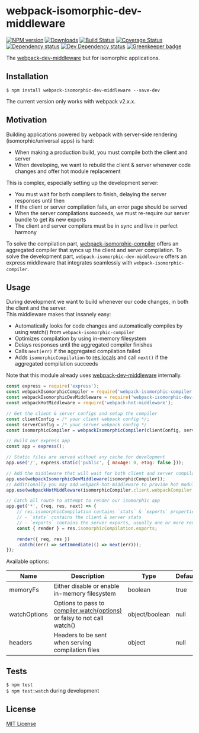 # webpack-isomorphic-dev-middleware

[![NPM version][npm-image]][npm-url] [![Downloads][downloads-image]][npm-url] [![Build Status][travis-image]][travis-url] [![Coverage Status][codecov-image]][codecov-url] [![Dependency status][david-dm-image]][david-dm-url] [![Dev Dependency status][david-dm-dev-image]][david-dm-dev-url] [![Greenkeeper badge][greenkeeper-image]][greenkeeper-url]

[npm-url]:https://npmjs.org/package/webpack-isomorphic-dev-middleware
[npm-image]:http://img.shields.io/npm/v/webpack-isomorphic-dev-middleware.svg
[downloads-image]:http://img.shields.io/npm/dm/webpack-isomorphic-dev-middleware.svg
[travis-url]:https://travis-ci.org/moxystudio/webpack-isomorphic-dev-middleware
[travis-image]:http://img.shields.io/travis/moxystudio/webpack-isomorphic-dev-middleware/master.svg
[codecov-url]:https://codecov.io/gh/moxystudio/webpack-isomorphic-dev-middleware
[codecov-image]:https://img.shields.io/codecov/c/github/moxystudio/webpack-isomorphic-dev-middleware/master.svg
[david-dm-url]:https://david-dm.org/moxystudio/webpack-isomorphic-dev-middleware
[david-dm-image]:https://img.shields.io/david/moxystudio/webpack-isomorphic-dev-middleware.svg
[david-dm-dev-url]:https://david-dm.org/moxystudio/webpack-isomorphic-dev-middleware#info=devDependencies
[david-dm-dev-image]:https://img.shields.io/david/dev/moxystudio/webpack-isomorphic-dev-middleware.svg
[greenkeeper-image]:https://badges.greenkeeper.io/moxystudio/webpack-isomorphic-dev-middleware.svg
[greenkeeper-url]:https://greenkeeper.io

The [webpack-dev-middleware](https://github.com/webpack/webpack-dev-middleware) but for isomorphic applications.


## Installation

`$ npm install webpack-isomorphic-dev-middleware --save-dev`

The current version only works with webpack v2.x.x.


## Motivation

Building applications powered by webpack with server-side rendering (isomorphic/universal apps) is hard:

- When making a production build, you must compile both the client and server
- When developing, we want to rebuild the client & server whenever code changes and offer hot module replacement

This is complex, especially setting up the development server:

- You must wait for both compilers to finish, delaying the server responses until then
- If the client or server compilation fails, an error page should be served
- When the server compilations succeeds, we must re-require our server bundle to get its new exports
- The client and server compilers must be in sync and live in perfect harmony

To solve the compilation part, [webpack-isomorphic-compiler](https://github.com/moxystudio/webpack-isomorphic-compiler) offers an aggregated compiler that syncs up the client and server compilation.
To solve the development part, `webpack-isomorphic-dev-middleware` offers an express middleware that integrates seamlessly with `webpack-isomorphic-compiler`.


## Usage

During development we want to build whenever our code changes, in both the client and the server.   
This middleware makes that insanely easy:

- Automatically looks for code changes and automatically compiles by using watch() from `webpack-isomorphic-compiler`
- Optimizes compilation by using in-memory filesystem
- Delays responses until the aggregated compiler finishes
- Calls `next(err)` if the aggregated compilation failed
- Adds `isomorphicCompilation` to [res.locals](https://expressjs.com/en/api.html#res.locals) and call `next()` if the aggregated compilation succeeds

Note that this module already uses [webpack-dev-middleware](https://github.com/webpack/webpack-dev-middleware) internally.


```js
const express = require('express');
const webpackIsomorphicCompiler = require('webpack-isomorphic-compiler');
const webpackIsomorphicDevMiddleware = require('webpack-isomorphic-dev-middleware');
const webpackHotMiddleware = require('webpack-hot-middleware');

// Get the client & server configs and setup the compiler
const clientConfig = /* your client webpack config */;
const serverConfig = /* your server webpack config */
const isomorphicCompiler = webpackIsomorphicCompiler(clientConfig, serverConfig);

// Build our express app
const app = express();

// Static files are served without any cache for development
app.use('/', express.static('public', { maxAge: 0, etag: false }));

// Add the middleware that will wait for both client and server compilations to be ready
app.use(webpackIsomorphicDevMiddleware(isomorphicCompiler));
// Additionally you may add webpack-hot-middleware to provide hot module replacement
app.use(webpackHotMiddleware(isomorphicCompiler.client.webpackCompiler, { quiet: true }));

// Catch all route to attempt to render our isomorphic app
app.get('*', (req, res, next) => {
    // res.isomorphicCompilation contains `stats` & `exports` properties:
    // - `stats` contains the client & server stats
    // - `exports` contains the server exports, usually one or more render functions
    const { render } = res.isomorphicCompilation.exports;

    render({ req, res })
    .catch((err) => setImmediate(() => next(err)));
});
```

Available options:

| Name   | Description   | Type     | Default |
| ------ | ------------- | -------- | ------- |
| memoryFs | Either disable or enable in-memory filesystem | boolean | true |
| watchOptions | Options to pass to [compiler.watch(options)](https://github.com/moxystudio/webpack-isomorphic-compiler#watchoptions-handler) or falsy to not call watch() | object/boolean | null |
| headers | Headers to be sent when serving compilation files | object | null |


## Tests

`$ npm test`   
`$ npm test:watch` during development


## License

[MIT License](http://opensource.org/licenses/MIT)
